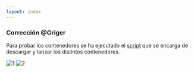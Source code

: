 ```yaml
---
layout: index
---
```


### Corrección @Griger

Para probar los contenedores se ha ejecutado el [script](https://github.com/Griger/CC/blob/master/dockerfiles/scriptDescargayCracion.sh) que se encarga de descargar y lanzar los distintos contenedores.

![1](http://i1045.photobucket.com/albums/b460/Alejandro_Casado/1_zpsqog65blj.png)
![2](http://i1045.photobucket.com/albums/b460/Alejandro_Casado/2_zpskpt5xgdp.png)












